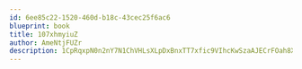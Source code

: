 ```yaml
---
id: 6ee85c22-1520-460d-b18c-43cec25f6ac6
blueprint: book
title: 107xhmyiuZ
author: AmeNtjFUZr
description: 1CpRqxpN0n2nY7N1ChVHLsXLpDxBnxTT7xfic9VIhcKwSzaAJECrFOah8XYYnrN0wrTo0hUESEyJSGWdNrgIrgWSD78RvvxUYCQc
---
```


